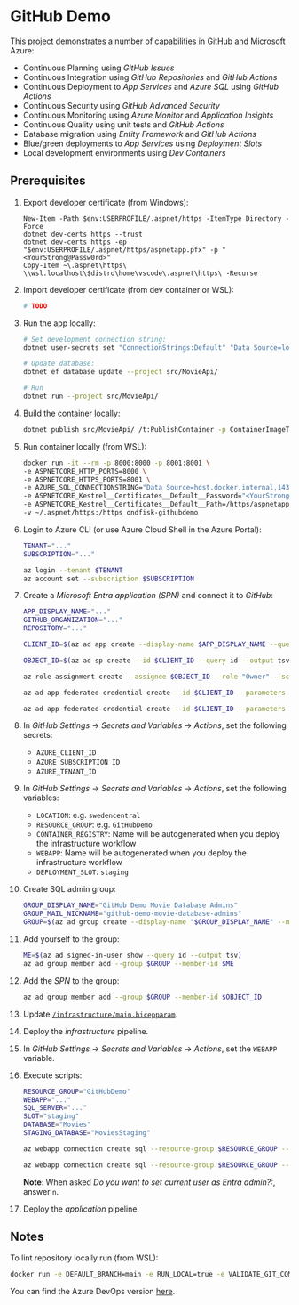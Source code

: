 # GitHub Demo

This project demonstrates a number of capabilities in GitHub and Microsoft Azure:

- Continuous Planning using _GitHub Issues_
- Continuous Integration using _GitHub Repositories_ and _GitHub Actions_
- Continuous Deployment to _App Services_ and _Azure SQL_ using _GitHub Actions_
- Continuous Security using _GitHub Advanced Security_
- Continuous Monitoring using _Azure Monitor_ and _Application Insights_
- Continuous Quality using unit tests and _GitHub Actions_
- Database migration using _Entity Framework_ and _GitHub Actions_
- Blue/green deployments to _App Services_ using _Deployment Slots_
- Local development environments using _Dev Containers_

## Prerequisites

1. Export developer certificate (from Windows):

   ```pwsh
   New-Item -Path $env:USERPROFILE/.aspnet/https -ItemType Directory -Force
   dotnet dev-certs https --trust
   dotnet dev-certs https -ep "$env:USERPROFILE/.aspnet/https/aspnetapp.pfx" -p "<YourStrong@Passw0rd>"
   Copy-Item ~\.aspnet\https\ \\wsl.localhost\$distro\home\vscode\.aspnet\https\ -Recurse
   ```

1. Import developer certificate (from dev container or WSL):

   ```bash
   # TODO
   ```

1. Run the app locally:

   ```bash
   # Set development connection string:
   dotnet user-secrets set "ConnectionStrings:Default" "Data Source=localhost,1433;Initial Catalog=Movies;User ID=sa;Password=<YourStrong@Passw0rd>;TrustServerCertificate=True" --project src/MovieApi/

   # Update database:
   dotnet ef database update --project src/MovieApi/

   # Run
   dotnet run --project src/MovieApi/
   ```

1. Build the container locally:

   ```bash
   dotnet publish src/MovieApi/ /t:PublishContainer -p ContainerImageTags=latest
   ```

1. Run container locally (from WSL):

   ```bash
   docker run -it --rm -p 8000:8000 -p 8001:8001 \
   -e ASPNETCORE_HTTP_PORTS=8000 \
   -e ASPNETCORE_HTTPS_PORTS=8001 \
   -e AZURE_SQL_CONNECTIONSTRING="Data Source=host.docker.internal,1433;Initial Catalog=Movies;User ID=sa;Password=<YourStrong@Passw0rd>;TrustServerCertificate=True" \
   -e ASPNETCORE_Kestrel__Certificates__Default__Password="<YourStrong@Passw0rd>" \
   -e ASPNETCORE_Kestrel__Certificates__Default__Path=/https/aspnetapp.pfx \
   -v ~/.aspnet/https:/https ondfisk-githubdemo
   ```

1. Login to Azure CLI (or use Azure Cloud Shell in the Azure Portal):

   ```bash
   TENANT="..."
   SUBSCRIPTION="..."

   az login --tenant $TENANT
   az account set --subscription $SUBSCRIPTION
   ```

1. Create a _Microsoft Entra application (SPN)_ and connect it to _GitHub_:

   ```bash
   APP_DISPLAY_NAME="..."
   GITHUB_ORGANIZATION="..."
   REPOSITORY="..."

   CLIENT_ID=$(az ad app create --display-name $APP_DISPLAY_NAME --query appId --output tsv)

   OBJECT_ID=$(az ad sp create --id $CLIENT_ID --query id --output tsv)

   az role assignment create --assignee $OBJECT_ID --role "Owner" --scope "/subscriptions/$SUBSCRIPTION"

   az ad app federated-credential create --id $CLIENT_ID --parameters "{ \"name\": \"$GITHUB_ORGANIZATION-$REPOSITORY-Environment-Staging\", \"issuer\": \"https://token.actions.githubusercontent.com\", \"subject\": \"repo:$GITHUB_ORGANIZATION/$REPOSITORY:environment:Staging\", \"description\": \"Deploy to staging environment\", \"audiences\": [ \"api://AzureADTokenExchange\" ] }"

   az ad app federated-credential create --id $CLIENT_ID --parameters "{ \"name\": \"$GITHUB_ORGANIZATION-$REPOSITORY-Environment-Production\", \"description\": \"Deploy to production environment\", \"issuer\": \"https://token.actions.githubusercontent.com\", \"subject\": \"repo:$GITHUB_ORGANIZATION/$REPOSITORY:environment:Production\", \"audiences\": [ \"api://AzureADTokenExchange\" ] }"
   ```

1. In _GitHub Settings_ -> _Secrets and Variables_ -> _Actions_, set the following secrets:

   - `AZURE_CLIENT_ID`
   - `AZURE_SUBSCRIPTION_ID`
   - `AZURE_TENANT_ID`

1. In _GitHub Settings_ -> _Secrets and Variables_ -> _Actions_, set the following variables:

   - `LOCATION`: e.g. `swedencentral`
   - `RESOURCE_GROUP`: e.g. `GitHubDemo`
   - `CONTAINER_REGISTRY`: Name will be autogenerated when you deploy the infrastructure workflow
   - `WEBAPP`: Name will be autogenerated when you deploy the infrastructure workflow
   - `DEPLOYMENT_SLOT`: `staging`

1. Create SQL admin group:

   ```bash
   GROUP_DISPLAY_NAME="GitHub Demo Movie Database Admins"
   GROUP_MAIL_NICKNAME="github-demo-movie-database-admins"
   GROUP=$(az ad group create --display-name "$GROUP_DISPLAY_NAME" --mail-nickname "$GROUP_MAIL_NICKNAME" --query id --output tsv)
   ```

1. Add yourself to the group:

   ```bash
   ME=$(az ad signed-in-user show --query id --output tsv)
   az ad group member add --group $GROUP --member-id $ME
   ```

1. Add the _SPN_ to the group:

   ```bash
   az ad group member add --group $GROUP --member-id $OBJECT_ID
   ```

1. Update [`/infrastructure/main.bicepparam`](/infrastructure/main.bicepparam).
1. Deploy the _infrastructure_ pipeline.
1. In _GitHub Settings_ -> _Secrets and Variables_ -> _Actions_, set the `WEBAPP` variable.
1. Execute scripts:

   ```bash
   RESOURCE_GROUP="GitHubDemo"
   WEBAPP="..."
   SQL_SERVER="..."
   SLOT="staging"
   DATABASE="Movies"
   STAGING_DATABASE="MoviesStaging"

   az webapp connection create sql --resource-group $RESOURCE_GROUP --name $WEBAPP --slot $SLOT --target-resource-group $RESOURCE_GROUP --server $SQL_SERVER --database $STAGING_DATABASE --system-identity --client-type dotnet --connection $STAGING_DATABASE --new

   az webapp connection create sql --resource-group $RESOURCE_GROUP --name $WEBAPP --target-resource-group $RESOURCE_GROUP --server $SQL_SERVER --database $DATABASE --system-identity --client-type dotnet --connection $DATABASE --new
   ```

   **Note**: When asked _Do you want to set current user as Entra admin?:_, answer `n`.

1. Deploy the _application_ pipeline.

## Notes

To lint repository locally run (from WSL):

```bash
docker run -e DEFAULT_BRANCH=main -e RUN_LOCAL=true -e VALIDATE_GIT_COMMITLINT=false -e VALIDATE_JSCPD=false -e VALIDATE_DOTNET_SLN_FORMAT_ANALYZERS=false -e VALIDATE_DOTNET_SLN_FORMAT_STYLE=false -e FIX_JSON=true -e FIX_JSON_PRETTIER=true -e FIX_MARKDOWN=true -e FIX_MARKDOWN_PRETTIER=true -e FIX_YAML_PRETTIER=true -v .:/tmp/lint --rm ghcr.io/super-linter/super-linter:latest
```

You can find the Azure DevOps version [here](https://dev.azure.com/ondfisk/AzureDevOpsDemo).
